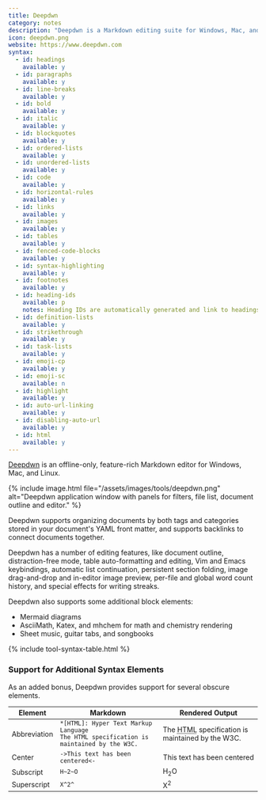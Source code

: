 ```yaml
---
title: Deepdwn
category: notes
description: "Deepdwn is a Markdown editing suite for Windows, Mac, and Linux."
icon: deepdwn.png
website: https://www.deepdwn.com
syntax:
  - id: headings
    available: y
  - id: paragraphs
    available: y
  - id: line-breaks
    available: y
  - id: bold
    available: y
  - id: italic
    available: y
  - id: blockquotes
    available: y
  - id: ordered-lists
    available: y
  - id: unordered-lists
    available: y
  - id: code
    available: y
  - id: horizontal-rules
    available: y
  - id: links
    available: y
  - id: images
    available: y
  - id: tables
    available: y
  - id: fenced-code-blocks
    available: y
  - id: syntax-highlighting
    available: y
  - id: footnotes
    available: y
  - id: heading-ids
    available: p
    notes: Heading IDs are automatically generated and link to headings via autocomplete.
  - id: definition-lists
    available: y
  - id: strikethrough
    available: y
  - id: task-lists
    available: y
  - id: emoji-cp
    available: y
  - id: emoji-sc
    available: n
  - id: highlight
    available: y
  - id: auto-url-linking
    available: y
  - id: disabling-auto-url
    available: y
  - id: html
    available: y
---
```


[Deepdwn](https://billiam.itch.io/deepdwn) is an offline-only, feature-rich Markdown editor for Windows, Mac, and Linux.

{% include image.html file="/assets/images/tools/deepdwn.png" alt="Deepdwn application window with panels for filters, file list, document outline and editor." %}

Deepdwn supports organizing documents by both tags and categories stored in your document's YAML front matter, and supports backlinks to connect documents together.

Deepdwn has a number of editing features, like document outline, distraction-free mode, table auto-formatting and editing, Vim and Emacs keybindings, automatic list continuation, persistent section folding, image drag-and-drop and in-editor image preview, per-file and global word count history, and special effects for writing streaks.

Deepdwn also supports some additional block elements:

* Mermaid diagrams
* AsciiMath, Katex, and mhchem for math and chemistry rendering
* Sheet music, guitar tabs, and songbooks

{% include tool-syntax-table.html %}

### Support for Additional Syntax Elements

As an added bonus, Deepdwn provides support for several obscure elements.

<table class="table table-bordered" style="font-size: 14px">
  <thead class="thead-light">
    <tr>
      <th>Element</th>
      <th>Markdown</th>
      <th>Rendered Output</th>
    </tr>
  </thead>
  <tbody>
      <tr>
      <td>Abbreviation</td>
      <td><code>*[HTML]: Hyper Text Markup Language</code><br>
      <code>The HTML specification is maintained by the W3C.</code></td>
      <td>The <abbr title="Hyper Text Markup Language">HTML</abbr> specification
is maintained by the W3C.</td>
    </tr>
    <tr>
      <td>Center</td>
      <td><code>-&gt;This text has been centered&lt;-</code></td>
      <td><center>This text has been centered</center></td>
    </tr>
    <tr>
      <td>Subscript</td>
      <td><code>H~2~O</code></td>
      <td>H<sub>2</sub>O</td>
    </tr>
    <tr>
      <td>Superscript</td>
      <td><code>X^2^</code></td>
      <td>X<sup>2</sup></td>
    </tr>
  </tbody>
</table>
